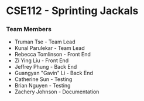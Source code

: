 # CSE112 - Sprinting Jackals

### Team Members
* Truman Tse - Team Lead
* Kunal Parulekar - Team Lead
* Rebecca Tomlinson - Front End
* Zi Ying Liu - Front End
* Jeffrey Phung - Back End
* Guangyan "Gavin" Li - Back End
* Catherine Sun - Testing
* Brian Nguyen - Testing
* Zachery Johnson - Documentation
